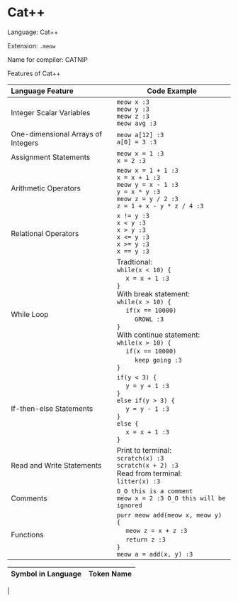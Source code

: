 # Cat++

Language: Cat++

Extension: `.meow`

Name for compiler: CATNIP

Features of Cat++

| Language Feature | Code Example |
| :---------------- | ------------ |
| Integer Scalar Variables | `meow x :3` <br> `meow y :3` <br> `meow z :3` <br> `meow avg :3`
| One-dimensional Arrays of Integers | `meow a[12] :3` <br> `a[0] = 3 :3`
| Assignment Statements | `meow x = 1 :3` <br> `x = 2 :3`
| Arithmetic Operators | `meow x = 1 + 1 :3` <br> `x = x + 1 :3` <br> `meow y = x - 1 :3` <br> `y = x * y :3` <br> `meow z = y / 2 :3` <br> `z = 1 + x - y * z / 4 :3` 
| Relational Operators | `x != y :3` <br> `x < y :3` <br> `x > y :3` <br> `x <= y :3` <br> `x >= y :3` <br> `x == y :3`
| While Loop | Tradtional: <br> `while(x < 10) {`<br> &emsp; `x = x + 1 :3` <br> `}` <br> With break statement: <br> `while(x > 10) {` <br> &emsp; `if(x == 10000)` <br> &emsp; &emsp; `GROWL :3` <br> `}` <br> With continue statement:  <br>`while(x > 10) {` <br> &emsp; `if(x == 10000)` <br> &emsp; &emsp; `keep going :3` <br> `}`
| If-then-else Statements | `if(y < 3) {` <br> &emsp; `y = y + 1 :3` <br>`}` <br> `else if(y > 3) {` <br> &emsp; `y = y - 1 :3` <br> `}` <br> `else {` <br> &emsp; `x = x + 1 :3` <br> `}`
| Read and Write Statements | Print to terminal: <br> `scratch(x) :3` <br> `scratch(x + 2) :3` <br> Read from terminal: <br> `litter(x) :3` 
| Comments | `O_O this is a comment` <br> `meow x = 2 :3 O_O this will be ignored`
| Functions | `purr meow add(meow x, meow y) {` <br> &emsp; `meow z = x + z :3` <br> &emsp; `return z :3` <br> `}` <br> `meow a = add(x, y) :3`

| Symbol in Language | Token Name |
| :----------------- | ---------- |
| 
